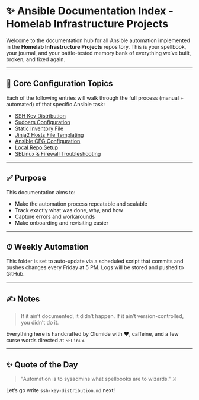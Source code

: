 # ✨ Ansible Documentation Index - Homelab Infrastructure Projects

Welcome to the documentation hub for all Ansible automation implemented in the **Homelab Infrastructure Projects** repository. This is your spellbook, your journal, and your battle-tested memory bank of everything we’ve built, broken, and fixed again.

---

## 🔧 Core Configuration Topics

Each of the following entries will walk through the full process (manual + automated) of that specific Ansible task:

* [SSH Key Distribution](./ssh-key-distribution.md)
* [Sudoers Configuration](./sudoers-configuration.md)
* [Static Inventory File](./static-inventory.md)
* [Jinja2 Hosts File Templating](./jinja2-hosts-template.md)
* [Ansible CFG Configuration](./ansible-cfg-control-node.md)
* [Local Repo Setup](./local-repo-setup.md)
* [SELinux & Firewall Troubleshooting](./selinux-troubleshooting.md)

---

## ✅ Purpose

This documentation aims to:

* Make the automation process repeatable and scalable
* Track exactly what was done, why, and how
* Capture errors and workarounds
* Make onboarding and revisiting easier

---

## ⏱ Weekly Automation

This folder is set to auto-update via a scheduled script that commits and pushes changes every Friday at 5 PM. Logs will be stored and pushed to GitHub.

---

## ✍ Notes

> If it ain’t documented, it didn’t happen. If it ain’t version-controlled, you didn’t do it.

Everything here is handcrafted by Olumide with ❤️, caffeine, and a few curse words directed at `SELinux`.

---

## ✨ Quote of the Day

> "Automation is to sysadmins what spellbooks are to wizards." ⚔️

Let’s go write `ssh-key-distribution.md` next!

